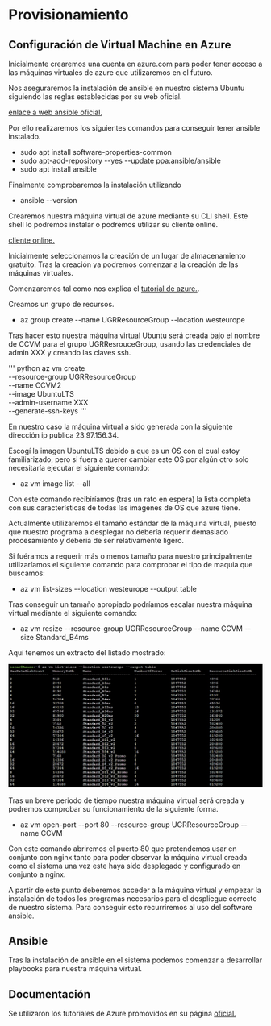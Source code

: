 
# Provisionamiento

## Configuración de Virtual Machine en Azure

Inicialmente crearemos una cuenta en azure.com para poder tener acceso a las máquinas virtuales de azure que utilizaremos en el futuro.

Nos aseguraremos la instalación de ansible en nuestro sistema Ubuntu siguiendo las reglas establecidas por su web oficial.

[enlace a web ansible oficial.](https://docs.ansible.com/ansible/latest/installation_guide/intro_installation.html#installing-ansible-on-ubuntu)

Por ello realizaremos los siguientes comandos para conseguir tener ansible instalado.

* sudo apt install software-properties-common
* sudo apt-add-repository --yes --update ppa:ansible/ansible
* sudo apt install ansible

Finalmente comprobaremos la instalación utilizando
* ansible --version

Crearemos nuestra máquina virtual de azure mediante su CLI shell. Este shell lo podremos instalar o podremos utilizar su cliente online.

[cliente online.](https://shell.azure.com/bash)

Inicialmente seleccionamos la creación de un lugar de almacenamiento gratuito. Tras la creación ya podremos comenzar a la creación de las máquinas virtuales.

Comenzaremos tal como nos explica el [tutorial de azure.](https://docs.microsoft.com/es-es/azure/virtual-machines/linux/quick-create-cli?toc=/azure/virtual-machines/linux/toc.json).

Creamos un grupo de recursos.

* az group create --name UGRResourceGroup --location westeurope

Tras hacer esto nuestra máquina virtual Ubuntu será creada bajo el nombre de CCVM para el grupo UGRResrouceGroup, usando las credenciales de admin XXX y creando las claves ssh.

''' python
az vm create \
  --resource-group UGRResourceGroup \
  --name CCVM2 \
  --image UbuntuLTS \
  --admin-username XXX \
  --generate-ssh-keys
'''

En nuestro caso la máquina virtual a sido generada con la siguiente dirección ip publica 23.97.156.34.

Escogí la imagen UbuntuLTS debido a que es un OS con el cual estoy familiarizado, pero si fuera a querer cambiar este OS por algún otro solo necesitaría ejecutar el siguiente comando:

* az vm image list --all

Con este comando recibiríamos (tras un rato en espera) la lista completa con sus características de todas las imágenes de OS que azure tiene.

Actualmente utilizaremos el tamaño estándar de la máquina virtual, puesto que nuestro programa a desplegar no debería requerir demasiado procesamiento y debería de ser relativamente ligero.

Si fuéramos a requerir más o menos tamaño para nuestro principalmente utilizaríamos el siguiente comando para comprobar el tipo de maquia que buscamos:

* az vm list-sizes --location westeurope --output table

Tras conseguir un tamaño apropiado podríamos escalar nuestra máquina virtual mediante el siguiente comando:

* az vm resize --resource-group UGRResourceGroup --name CCVM --size Standard_B4ms

Aquí tenemos un extracto del listado mostrado:

![Foto Tabla resutlados.](https://raw.githubusercontent.com/OscarRubioGarcia/CCProyecto/master/docs/AzureSizes.jpg)

Tras un breve periodo de tiempo nuestra máquina virtual será creada y podremos comprobar su funcionamiento de la siguiente forma.

* az vm open-port --port 80 --resource-group UGRResourceGroup --name CCVM

Con este comando abriremos el puerto 80 que pretendemos usar en conjunto con nginx tanto para poder observar la máquina virtual creada como el sistema una vez este haya sido desplegado y configurado en conjunto a nginx.

A partir de este punto deberemos acceder a la máquina virtual y empezar la instalación de todos los programas necesarios para el despliegue correcto de nuestro sistema. Para conseguir esto recurriremos al uso del software ansible.

## Ansible

Tras la instalación de ansible en el sistema podemos comenzar a desarrollar playbooks para nuestra máquina virtual.






## Documentación

Se utilizaron los tutoriales de Azure promovidos en su página [oficial.](https://docs.microsoft.com/es-es/azure/virtual-machines/linux/tutorial-manage-vm)
